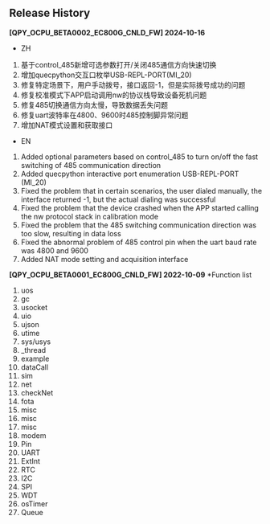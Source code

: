 ## Release History
**[QPY_OCPU_BETA0002_EC800G_CNLD_FW] 2024-10-16**
* ZH
1. 基于control_485新增可选参数打开/关闭485通信方向快速切换
2. 增加quecpython交互口枚举USB-REPL-PORT(MI_20)
3. 修复特定场景下，用户手动拨号，接口返回-1，但是实际拨号成功的问题
4. 修复校准模式下APP启动调用nw的协议栈导致设备死机问题
5. 修复485切换通信方向太慢，导致数据丢失问题
6. 修复uart波特率在4800、9600时485控制脚异常问题
7. 增加NAT模式设置和获取接口

* EN
1. Added optional parameters based on control_485 to turn on/off the fast switching of 485 communication direction
2. Added quecpython interactive port enumeration USB-REPL-PORT (MI_20)
3. Fixed the problem that in certain scenarios, the user dialed manually, the interface returned -1, but the actual dialing was successful
4. Fixed the problem that the device crashed when the APP started calling the nw protocol stack in calibration mode
5. Fixed the problem that the 485 switching communication direction was too slow, resulting in data loss
6. Fixed the abnormal problem of 485 control pin when the uart baud rate was 4800 and 9600
7. Added NAT mode setting and acquisition interface



**[QPY_OCPU_BETA0001_EC800G_CNLD_FW] 2022-10-09**
*Function list
1. uos
2. gc
3. usocket
4. uio
5. ujson
6. utime
7. sys/usys
8. _thread
9. example
10. dataCall
11. sim
12. net
13. checkNet
14. fota
15. misc
16. misc
17. misc
18. modem
19. Pin
20. UART
21. ExtInt
22. RTC
23. I2C
24. SPI
25. WDT
26. osTimer
27. Queue
